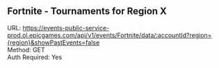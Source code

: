 ## Fortnite - Tournaments for Region X

URL: https://events-public-service-prod.ol.epicgames.com/api/v1/events/Fortnite/data/:accountId?region={region}&showPastEvents=false \
Method: GET \
Auth Required: Yes
